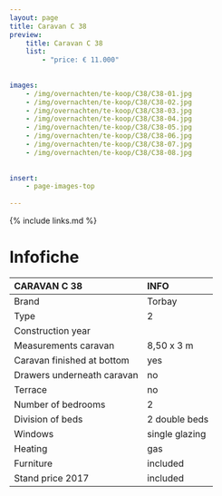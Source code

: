 ```yaml
---
layout: page
title: Caravan C 38
preview: 
    title: Caravan C 38
    list:
        - "price: € 11.000"
        
        
images:
    - /img/overnachten/te-koop/C38/C38-01.jpg
    - /img/overnachten/te-koop/C38/C38-02.jpg
    - /img/overnachten/te-koop/C38/C38-03.jpg
    - /img/overnachten/te-koop/C38/C38-04.jpg
    - /img/overnachten/te-koop/C38/C38-05.jpg
    - /img/overnachten/te-koop/C38/C38-06.jpg
    - /img/overnachten/te-koop/C38/C38-07.jpg
    - /img/overnachten/te-koop/C38/C38-08.jpg
    
    
insert:
    - page-images-top
    
---
```


{% include links.md %}



# Infofiche 

CARAVAN C 38                | INFO        | 
:---------------------------|:------------|
Brand                       |Torbay 
Type                        |2
Construction year           |
Measurements caravan        |8,50 x 3 m
Caravan finished at bottom  |yes
Drawers underneath caravan  |no
Terrace                     |no
Number of bedrooms          |2
Division of beds            |2 double beds
Windows                     |single glazing
Heating                     |gas
Furniture                   |included
Stand price 2017            |included